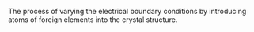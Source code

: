 The process of varying the electrical boundary conditions by introducing atoms of foreign elements into the crystal structure.